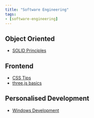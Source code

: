 ```yaml
---
title: "Software Engineering"
tags:
- [software-engineering]
---
```



## Object Oriented
- [SOLID Principles](notes/solid-principles.md)

## Frontend
- [CSS Tips](notes/css-notes.md)
- [three.js basics](notes/threejs-basics.md)

## Personalised Development
- [Windows Development](notes/windows-development.md)